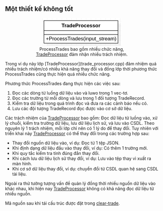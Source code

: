 ## Một thiết kế không tốt

<p align="center">
    <img src="srp-bad1.png" /><br />
ProcessTrades bao gồm nhiều chức năng, <br />
<a href="trade_processor.hpp">TradeProcessor</a> đảm nhận nhiều trách nhiệm.
</p>
Trong ví dụ này lớp [TradeProcessor](trade_processor.cpp) đảm nhiệm quá nhiều trách nhiệm/có nhiều khả năng thay đổi và đồng lớp thời phương thức ProcessTrades cũng thực hiện quá nhiều chức năng.

Phương thức ProcessTrades đang thực hiện các việc sau:

1. Đọc các dòng từ luồng dữ liệu vào và luwo trong 1 vec-tơ.
2. Đọc các trường từ mỗi dòng và lưu trong 1 đối tượng TradeRecord.
3. Kiểm tra dữ liệu trong quá trình đọc và đưa ra các cảnh báo nếu có.
4. Lưu các đội tượng TradeRecord đọc được vào cơ sở dữ liệu.

Các trách nhiệm của [TradeProcessor](trade_processor.hpp) bao gồm: Đọc dữ liệu từ luồng vào, xử lý chuỗi, kiểm tra trường dữ liệu, lưu dữ liệu lịch sử, và lưu vào CSDL. Theo nguyên lý 1 trách nhiệm, mỗi lớp chỉ nên có 1 lý do để thay đổi. Tuy nhiên với triển khai này [TradeProcessor](trade_processor.hpp) có thể thay đổi trong các trường hợp sau:

+ Thay đổi nguồn dữ liệu vào, ví dụ: Đọc từ 1 tệp JSON.
+ Khi định dạng dữ liệu đầu vào thay đổi, ví dụ: Có thêm 1 trường mới.
+ Khi quy tắc kiểm tra tính đúng đắn thay đổi.
+ Khi cách lưu dữ liệu lịch sử thay đổi, ví dụ: Lưu vào tệp thay vì xuất ra màn hình.
+ Khi cơ sở dữ liệu thay đổi, ví dụ: chuyển đổi từ CSDL quan hệ sang CSDL tài liệu.

Ngoài ra thử tưởng tượng vấn đề quản lý đồng thời nhiều nguồn dữ liệu vào khác nhau, khi hiện nay [TradeProcessor](trade_processor.cpp) không có khả năng đọc dữ liệu từ nhiều nguồn.

Mã nguồn sau khi tái cấu trúc được đặt trong [clear-trade](../clear-trade).
